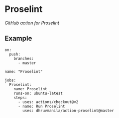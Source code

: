 # Proselint

_GitHub action for Proselint_

## Example

```
on:
  push:
    branches:
      - master

name: "Proselint"

jobs:
  Proselint:
    name: Proselint
    runs-on: ubuntu-latest
    steps:
      - uses: actions/checkout@v2
      - name: Run Proselint
        uses: dhruvmanila/action-proselint@master
```


